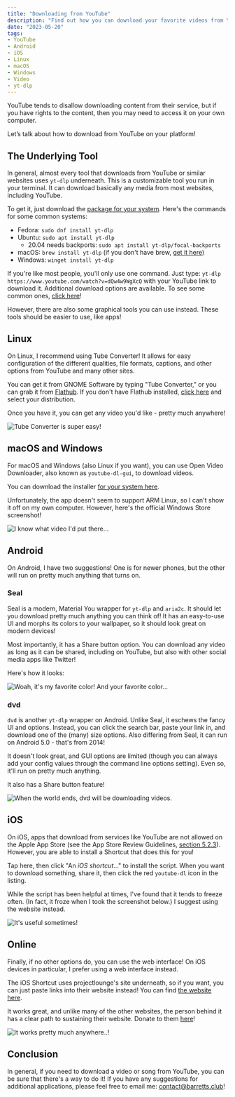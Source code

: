 ```yaml
---
title: "Downloading from YouTube"
description: "Find out how you can download your favorite videos from YouTube!"
date: "2023-05-20"
tags:
- YouTube
- Android
- iOS
- Linux
- macOS
- Windows
- Video
- yt-dlp
---
```


YouTube tends to disallow downloading content from their service, but if you have rights to the content, then you may need to access it on your own computer.

Let’s talk about how to download from YouTube on your platform!

<!--- TODO: when we get a ToC, add this! -->
<!---
## Platforms

If you need to do this quickly, click on your platform and follow the short instructions.

[table]
yt-dlp (link)
Linux (link)
macOS and Windows (link)
Android (link)
iOS (link)
Online (link)

-->

## The Underlying Tool

In general, almost every tool that downloads from YouTube or similar websites uses `yt-dlp` underneath. This is a customizable tool you run in your terminal. It can download basically any media from most websites, including YouTube.  

To get it, just download the [package for your system](https://repology.org/project/yt-dlp/versions). Here's the commands for some common systems:

- Fedora: `sudo dnf install yt-dlp`
- Ubuntu: `sudo apt install yt-dlp`
  - 20.04 needs backports: `sudo apt install yt-dlp/focal-backports`
- macOS: `brew install yt-dlp` (if you don't have brew, [get it here](https://brew.sh/))
- Windows: `winget install yt-dlp`

If you're like most people, you'll only use one command. Just type: `yt-dlp https://www.youtube.com/watch?v=dQw4w9WgXcQ` with your YouTube link to download it. Additional download options are available. To see some common ones, [click here](https://tldr.inbrowser.app/pages/common/yt-dlp)!

However, there are also some graphical tools you can use instead. These tools should be easier to use, like apps!

## Linux

On Linux, I recommend using Tube Converter! It allows for easy configuration of the different qualities, file formats, captions, and other options from YouTube and many other sites.

You can get it from GNOME Software by typing "Tube Converter," or you can grab it from [Flathub](https://flathub.org/apps/org.nickvision.tubeconverter). If you don't have Flathub installed, [click here](https://flatpak.org/setup/) and select your distribution.

Once you have it, you can get any video you'd like - pretty much anywhere!

![Tube Converter is super easy!](https://i.imgur.com/spacLPX.png)

## macOS and Windows

For macOS and Windows (also Linux if you want), you can use Open Video Downloader, also known as `youtube-dl-gui`, to download videos.

You can download the installer [for your system here](https://github.com/jely2002/youtube-dl-gui/releases/tag/v2.4.0).

Unfortunately, the app doesn't seem to support ARM Linux, so I can't show it off on my own computer. However, here's the official Windows Store screenshot!

![I know what video I'd put there...](https://i.imgur.com/xqQ9gUd.png)

## Android

On Android, I have two suggestions! One is for newer phones, but the other will run on pretty much anything that turns on.

### Seal

Seal is a modern, Material You wrapper for `yt-dlp` and `aria2c`. It should let you download pretty much anything you can think of! It has an easy-to-use UI and morphs its colors to your wallpaper, so it should look great on modern devices!

Most importantly, it has a Share button option. You can download any video as long as it can be shared, including on YouTube, but also with other social media apps like Twitter!

Here's how it looks:

![Woah, it's my favorite color! And your favorite color...](https://i.imgur.com/GG070Idl.png)

### dvd

`dvd` is another `yt-dlp` wrapper on Android. Unlike Seal, it eschews the fancy UI and options. Instead, you can click the search bar, paste your link in, and download one of the (many) size options. Also differing from Seal, it can run on Android 5.0 - that's from 2014!

It doesn't look great, and GUI options are limited (though you can always add your config values through the command line options setting). Even so, it'll run on pretty much anything.

It also has a Share button feature!

![When the world ends, dvd will be downloading videos.](https://i.imgur.com/e8mkQmAl.png)

## iOS

On iOS, apps that download from services like YouTube are not allowed on the Apple App Store (see the App Store Review Guidelines, [section 5.2.3](https://developer.apple.com/app-store/review/guidelines/#intellectual-property)). However, you are able to install a Shortcut that does this for you!

Tap here, then click "An _iOS shortcut_..." to install the script. When you want to download something, share it, then click the red `youtube-dl` icon in the listing.

While the script has been helpful at times, I've found that it tends to freeze often. (In fact, it froze when I took the screenshot below.) I suggest using the website instead.

![It's useful sometimes!](https://i.imgur.com/oH7nuxTl.jpg?1)

## Online

Finally, if no other options do, you can use the web interface! On iOS devices in particular, I prefer using a web interface instead.

The iOS Shortcut uses projectlounge's site underneath, so if you want, you can just paste links into their website instead! You can find [the website here](https://projectlounge.pw/ytdl).

It works great, and unlike many of the other websites, the person behind it has a clear path to sustaining their website. Donate to them [here](https://patreon.com/TheEssem)!

![It works pretty much anywhere..!](https://i.imgur.com/6UAB6vF.png)

## Conclusion

In general, if you need to download a video or song from YouTube, you can be sure that there's a way to do it! If you have any suggestions for additional applications, please feel free to email me: <contact@barretts.club>!

